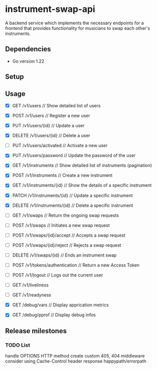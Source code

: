 # instrument-swap-api

A backend service which implements the necessary endpoints for a frontend
that provides functionality for musicians to swap each other's instruments.

## Dependencies

- Go version 1.22

## Setup

## Usage

- [X] GET    /v1/users // Show detailed list of users
- [X] POST   /v1/users // Register a new user
- [X] PUT    /v1/users/{id} // Update a user
- [X] DELETE /v1/users/{id} // Delete a user
- [ ] PUT    /v1/users/activated // Activate a new user
- [X] PUT    /v1/users/password // Update the password of the user

- [X] GET    /v1/instruments // Show detailed list of instruments (pagination)
- [X] POST   /v1/instruments // Create a new instrument
- [X] GET    /v1/instruments/{id} // Show the details of a specific instrument
- [X] PATCH  /v1/instruments/{id} // Update a specific instrument
- [X] DELETE /v1/instruments/{id} // Delete a specific instrument

- [ ] GET    /v1/swaps // Return the ongoing swap requests
- [ ] POST   /v1/swaps // Initiates a new swap request
- [ ] POST   /v1/swaps/{id}/accept // Accepts a swap request
- [ ] POST   /v1/swaps/{id}/reject // Rejects a swap request
- [ ] DELETE /v1/swaps/{id} // Ends an instrument swap

- [ ] POST   /v1/tokens/authentication // Return a new Access Token
- [ ] POST   /v1/logout // Logs out the current user

- [ ] GET    /v1/liveliness
- [ ] GET    /v1/readyness

- [X] GET    /debug/vars // Display apprication metrics
- [X] GET    /debug/pprof // Display debug infos

## Release milestones

### TODO List
handle OPTIONS HTTP method
create custom 405, 404 middleware
consider using Cache-Control header response happypath/errorpath

